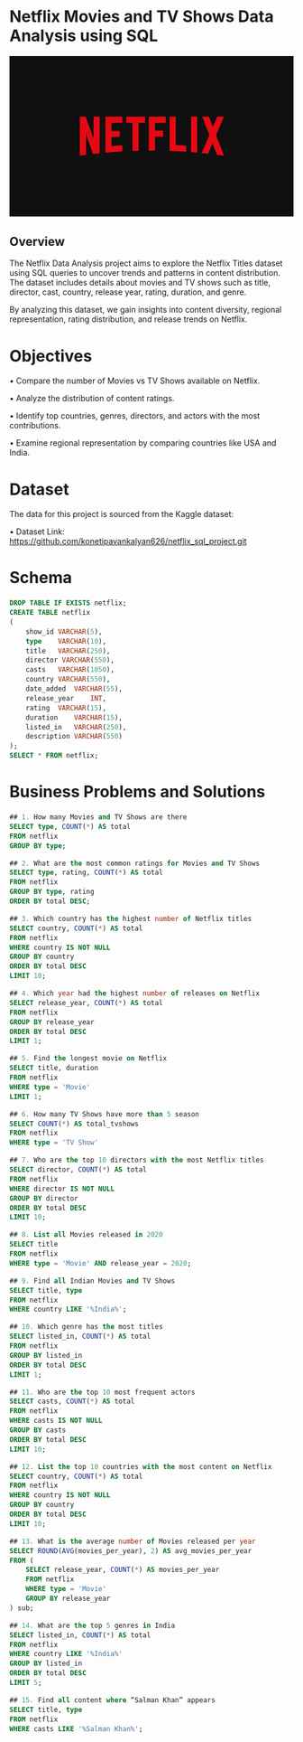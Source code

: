 # Netflix Movies and TV Shows Data Analysis using SQL

![Netflix Logo](https://github.com/konetipavankalyan626/netflix_sql_project/blob/main/netflix.jpg)

## Overview

The Netflix Data Analysis project aims to explore the Netflix Titles dataset using SQL queries to uncover trends and patterns in content distribution. The dataset includes details about movies and TV shows such as title, director, cast, country, release year, rating, duration, and genre.

By analyzing this dataset, we gain insights into content diversity, regional representation, rating distribution, and release trends on Netflix.

# Objectives

• Compare the number of Movies vs TV Shows available on Netflix.

• Analyze the distribution of content ratings.

• Identify top countries, genres, directors, and actors with the most contributions.

• Examine regional representation by comparing countries like USA and India.

# Dataset

The data for this project is sourced from the Kaggle dataset:

• Dataset Link: https://github.com/konetipavankalyan626/netflix_sql_project.git

# Schema

```sql
DROP TABLE IF EXISTS netflix;
CREATE TABLE netflix
(
	show_id	VARCHAR(5),
	type    VARCHAR(10),
	title	VARCHAR(250),
	director VARCHAR(550),
	casts	VARCHAR(1050),
	country	VARCHAR(550),
	date_added	VARCHAR(55),
	release_year	INT,
	rating	VARCHAR(15),
	duration	VARCHAR(15),
	listed_in	VARCHAR(250),
	description VARCHAR(550)
);
SELECT * FROM netflix;
```
# Business Problems and Solutions

```sql
## 1. How many Movies and TV Shows are there
SELECT type, COUNT(*) AS total
FROM netflix
GROUP BY type;
```
```sql
## 2. What are the most common ratings for Movies and TV Shows
SELECT type, rating, COUNT(*) AS total
FROM netflix 
GROUP BY type, rating
ORDER BY total DESC;
```
```sql
## 3. Which country has the highest number of Netflix titles
SELECT country, COUNT(*) AS total
FROM netflix 
WHERE country IS NOT NULL
GROUP BY country
ORDER BY total DESC
LIMIT 10;
```
```sql
## 4. Which year had the highest number of releases on Netflix 
SELECT release_year, COUNT(*) AS total
FROM netflix
GROUP BY release_year
ORDER BY total DESC
LIMIT 1;
```
```sql
## 5. Find the longest movie on Netflix
SELECT title, duration
FROM netflix
WHERE type = 'Movie'
LIMIT 1;
```
```sql
## 6. How many TV Shows have more than 5 season
SELECT COUNT(*) AS total_tvshows
FROM netflix
WHERE type = 'TV Show'
```
```sql
## 7. Who are the top 10 directors with the most Netflix titles
SELECT director, COUNT(*) AS total
FROM netflix
WHERE director IS NOT NULL
GROUP BY director
ORDER BY total DESC
LIMIT 10;
```
```sql
## 8. List all Movies released in 2020
SELECT title
FROM netflix
WHERE type = 'Movie' AND release_year = 2020;
```
```sql
## 9. Find all Indian Movies and TV Shows
SELECT title, type
FROM netflix
WHERE country LIKE '%India%';
```
```sql
## 10. Which genre has the most titles
SELECT listed_in, COUNT(*) AS total
FROM netflix
GROUP BY listed_in
ORDER BY total DESC
LIMIT 1;
```
```sql
## 11. Who are the top 10 most frequent actors
SELECT casts, COUNT(*) AS total
FROM netflix
WHERE casts IS NOT NULL
GROUP BY casts
ORDER BY total DESC
LIMIT 10;
```
```sql
## 12. List the top 10 countries with the most content on Netflix
SELECT country, COUNT(*) AS total
FROM netflix
WHERE country IS NOT NULL
GROUP BY country
ORDER BY total DESC
LIMIT 10;
```
```sql
## 13. What is the average number of Movies released per year
SELECT ROUND(AVG(movies_per_year), 2) AS avg_movies_per_year
FROM (
    SELECT release_year, COUNT(*) AS movies_per_year
    FROM netflix
    WHERE type = 'Movie'
    GROUP BY release_year
) sub;
```
```sql
## 14. What are the top 5 genres in India
SELECT listed_in, COUNT(*) AS total
FROM netflix
WHERE country LIKE '%India%'
GROUP BY listed_in
ORDER BY total DESC
LIMIT 5;
```
```sql
## 15. Find all content where “Salman Khan” appears
SELECT title, type
FROM netflix
WHERE casts LIKE '%Salman Khan%';
```





	
	
	
